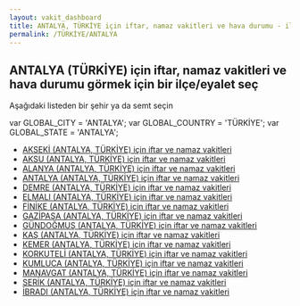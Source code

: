 ```yaml
---
layout: vakit_dashboard
title: ANTALYA, TÜRKİYE için iftar, namaz vakitleri ve hava durumu - ilçe/eyalet seç
permalink: /TÜRKİYE/ANTALYA
---
```


## ANTALYA (TÜRKİYE) için iftar, namaz vakitleri ve hava durumu  görmek için bir ilçe/eyalet seç

Aşağıdaki listeden bir şehir ya da semt seçin



  var GLOBAL_CITY = 'ANTALYA';
  var GLOBAL_COUNTRY = 'TÜRKİYE';
  var GLOBAL_STATE = 'ANTALYA';
* [AKSEKİ (ANTALYA, TÜRKİYE) için iftar ve namaz vakitleri](/TÜRKİYE/ANTALYA/AKSEKİ)
* [AKSU (ANTALYA, TÜRKİYE) için iftar ve namaz vakitleri](/TÜRKİYE/ANTALYA/AKSU)
* [ALANYA (ANTALYA, TÜRKİYE) için iftar ve namaz vakitleri](/TÜRKİYE/ANTALYA/ALANYA)
* [ANTALYA (ANTALYA, TÜRKİYE) için iftar ve namaz vakitleri](/TÜRKİYE/ANTALYA/ANTALYA)
* [DEMRE (ANTALYA, TÜRKİYE) için iftar ve namaz vakitleri](/TÜRKİYE/ANTALYA/DEMRE)
* [ELMALI (ANTALYA, TÜRKİYE) için iftar ve namaz vakitleri](/TÜRKİYE/ANTALYA/ELMALI)
* [FİNİKE (ANTALYA, TÜRKİYE) için iftar ve namaz vakitleri](/TÜRKİYE/ANTALYA/FİNİKE)
* [GAZİPAŞA (ANTALYA, TÜRKİYE) için iftar ve namaz vakitleri](/TÜRKİYE/ANTALYA/GAZİPAŞA)
* [GÜNDOĞMUŞ (ANTALYA, TÜRKİYE) için iftar ve namaz vakitleri](/TÜRKİYE/ANTALYA/GÜNDOĞMUŞ)
* [KAŞ (ANTALYA, TÜRKİYE) için iftar ve namaz vakitleri](/TÜRKİYE/ANTALYA/KAŞ)
* [KEMER (ANTALYA, TÜRKİYE) için iftar ve namaz vakitleri](/TÜRKİYE/ANTALYA/KEMER)
* [KORKUTELİ (ANTALYA, TÜRKİYE) için iftar ve namaz vakitleri](/TÜRKİYE/ANTALYA/KORKUTELİ)
* [KUMLUCA (ANTALYA, TÜRKİYE) için iftar ve namaz vakitleri](/TÜRKİYE/ANTALYA/KUMLUCA)
* [MANAVGAT (ANTALYA, TÜRKİYE) için iftar ve namaz vakitleri](/TÜRKİYE/ANTALYA/MANAVGAT)
* [SERİK (ANTALYA, TÜRKİYE) için iftar ve namaz vakitleri](/TÜRKİYE/ANTALYA/SERİK)
* [İBRADI (ANTALYA, TÜRKİYE) için iftar ve namaz vakitleri](/TÜRKİYE/ANTALYA/İBRADI)
</script>
<script type="text/javascript">